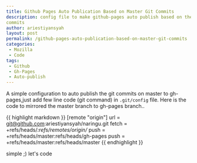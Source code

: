 ```yaml
---
title: Github Pages Auto Publication Based on Master Git Commits
description: config file to make github-pages auto publish based on the master
commits
author: ariestiyansyah
layout: post
permalink: /github-pages-auto-publication-based-on-master-git-commits
categories:
 - Mozilla
 - Code
tags:
 - Github
 - Gh-Pages
 - Auto-publish
---
```


A simple configuration to auto publish the git commits on master to
gh-pages,just add few line code (git command) in `.git/config` file. Here is
the code to mirrored the master branch to gh-pages branch..

{{ highlight markdown }}
[remote "origin"]
    url = git@github.com:ariestiyansyah/naringu.git
    fetch = +refs/heads/*:refs/remotes/origin/*
    push = +refs/heads/master:refs/heads/gh-pages
    push = +refs/heads/master:refs/heads/master
{{ endhighlight }}

simple ;) let's code
